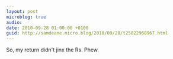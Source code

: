 ```yaml
---
layout: post
microblog: true
audio: 
date: 2010-09-28 01:00:00 +0100
guid: http://samdeane.micro.blog/2010/09/28/t25822968967.html
---
```

So, my return didn't jinx the Rs. Phew.
